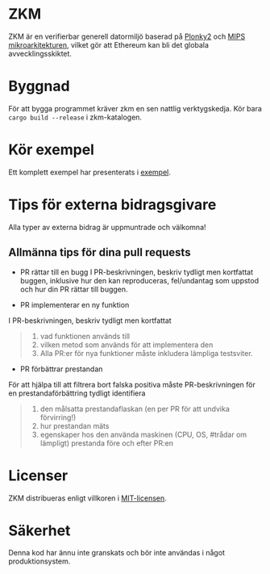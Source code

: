 # ZKM

ZKM är en verifierbar generell datormiljö baserad på [Plonky2](https://github.com/0xPolygonZero/plonky2) och [MIPS mikroarkitekturen](https://en.wikipedia.org/wiki/MIPS_architecture), vilket gör att Ethereum kan bli det globala avvecklingsskiktet.

# Byggnad

För att bygga programmet kräver zkm en sen nattlig verktygskedja. Kör bara `cargo build --release` i zkm-katalogen.

# Kör exempel

Ett komplett exempel har presenterats i [exempel](./examples).

# Tips för externa bidragsgivare

Alla typer av externa bidrag är uppmuntrade och välkomna!

## Allmänna tips för dina pull requests

* PR rättar till en bugg
I PR-beskrivningen, beskriv tydligt men kortfattat buggen, inklusive hur den kan reproduceras, fel/undantag som uppstod och hur din PR rättar till buggen.

* PR implementerar en ny funktion

I PR-beskrivningen, beskriv tydligt men kortfattat

> 1. vad funktionen används till
> 2. vilken metod som används för att implementera den
> 3. Alla PR:er för nya funktioner måste inkludera lämpliga testsviter.

* PR förbättrar prestandan

För att hjälpa till att filtrera bort falska positiva måste PR-beskrivningen för en prestandaförbättring tydligt identifiera

> 1. den målsatta prestandaflaskan (en per PR för att undvika förvirring!)
> 2. hur prestandan mäts
> 3. egenskaper hos den använda maskinen (CPU, OS, #trådar om lämpligt) prestanda före och efter PR:en

# Licenser

ZKM distribueras enligt villkoren i [MIT-licensen](https://opensource.org/licenses/MIT).

# Säkerhet

Denna kod har ännu inte granskats och bör inte användas i något produktionsystem.


